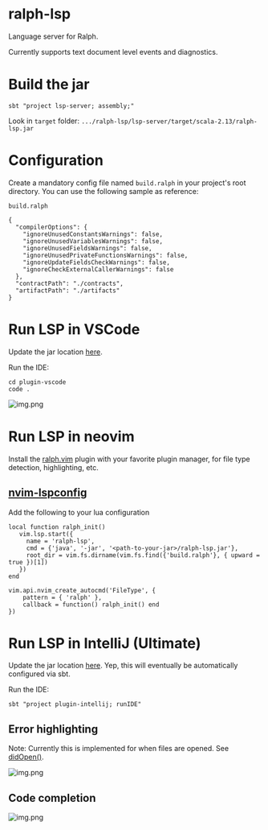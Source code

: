 # ralph-lsp

Language server for Ralph.

Currently supports text document level events and diagnostics.

# Build the jar

```shell
sbt "project lsp-server; assembly;"
```

Look in `target` folder: `.../ralph-lsp/lsp-server/target/scala-2.13/ralph-lsp.jar`

# Configuration

Create a mandatory config file named `build.ralph` in your project's root directory. You can use the following sample as reference:

`build.ralph`

```
{
  "compilerOptions": {
    "ignoreUnusedConstantsWarnings": false,
    "ignoreUnusedVariablesWarnings": false,
    "ignoreUnusedFieldsWarnings": false,
    "ignoreUnusedPrivateFunctionsWarnings": false,
    "ignoreUpdateFieldsCheckWarnings": false,
    "ignoreCheckExternalCallerWarnings": false
  },
  "contractPath": "./contracts",
  "artifactPath": "./artifacts"
}
```

# Run LSP in VSCode

Update the jar
location [here](plugin-vscode/src/extension.ts).

Run the IDE:

```shell
cd plugin-vscode
code .
```

![img.png](docs/img_2.png)

# Run LSP in neovim

Install the [ralph.vim](https://github.com/tdroxler/ralph.vim) plugin with your favorite plugin manager, for file type detection, highlighting, etc.

## [nvim-lspconfig](https://github.com/neovim/nvim-lspconfig)

Add the following to your lua configuration

```
local function ralph_init()
   vim.lsp.start({
     name = 'ralph-lsp',
     cmd = {'java', '-jar', '<path-to-your-jar>/ralph-lsp.jar'},
     root_dir = vim.fs.dirname(vim.fs.find({'build.ralph'}, { upward = true })[1])
   })
end

vim.api.nvim_create_autocmd('FileType', {
    pattern = { 'ralph' },
    callback = function() ralph_init() end
})
```

# Run LSP in IntelliJ (Ultimate)

Update the jar
location [here](plugin-intellij/src/main/scala/org/alephium/ralph/lsp/plugin/intellij/RalphLspServerDescriptor.scala).
Yep, this will eventually be automatically configured via sbt.

Run the IDE:

```shell
sbt "project plugin-intellij; runIDE"
```

## Error highlighting

Note: Currently this is implemented for when files are
opened. See [didOpen()](lsp-server/src/main/scala/org/alephium/ralph/lsp/server/service/RalphTextDocumentService.scala).

![img.png](docs/img.png)

## Code completion

![img.png](docs/img_1.png)
